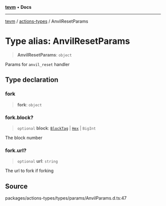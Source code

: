 [**tevm**](../../README.md) • **Docs**

***

[tevm](../../modules.md) / [actions-types](../README.md) / AnvilResetParams

# Type alias: AnvilResetParams

> **AnvilResetParams**: `object`

Params for `anvil_reset` handler

## Type declaration

### fork

> **fork**: `object`

### fork.block?

> `optional` **block**: [`BlockTag`](BlockTag.md) \| [`Hex`](Hex.md) \| `BigInt`

The block number

### fork.url?

> `optional` **url**: `string`

The url to fork if forking

## Source

packages/actions-types/types/params/AnvilParams.d.ts:47

